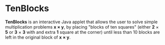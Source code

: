 TenBlocks
=========

**TenBlocks** is an interactive Java applet that allows the user to solve
simple multiplication problems **x &times; y**, by 
placing "blocks of ten squares" (either **2** &times; **5** or
**3** &times; **3** with and extra **1** square at the corner) until
less than 10 blocks are left in the original block of **x &times; y**.

